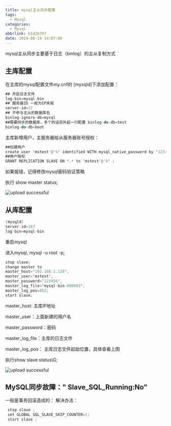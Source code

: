 ```yaml
---
title: mysql主从同步配置
tags:
  - Mysql
categories:
  - Mysql
abbrlink: b1d2b707
date: 2019-08-19 14:07:00
---
```

mysql主从同步主要基于日志（binlog）的主从复制方式


## 主库配置
在主库的mysql配置文件my.cnf的 [mysqld]下添加配置：

```java
## 开启日志文件
log-bin=mysql-bin
## 服务器ID 一般为IP末尾
server-id=27
## 不参与主从的数据库名
binlog-ignore-db=mysql
##需要同步的数据库，多个的话另外起一行配置 binlog-do-db=test
binlog-do-db=boot

```

主库新增用户，主服务器给从服务器账号授权：
```java
##创建用户
create user 'mstest'@'%' identified WITH mysql_native_password by '123456'; 
##用户授权
GRANT REPLICATION SLAVE ON *.* to 'mstest'@'%' ; 
```
如果报错，记得修改mysql密码验证策略
<!-- more -->
执行 show master status;

![upload successful](/uploads/mysql-master.png)


## 从库配置

```java
[mysqld]
server-id=187
log-bin=mysql-bin

```

重启mysql

进入mysql, mysql -u root -p;

```java
stop slave;
change master to 
master_host='192.168.1.128',
master_user='mstest',
master_password='123456',
master_log_file='mysql-bin.000003',
master_log_pos=852;
start slave;

```
master_host: 主库IP地址

master_user：上面新建的用户名

master_password：密码

master_log_file：主库的日志文件

master_log_pos： 主库日志文件起始位置，具体查看上图

执行show slave status\G;



![upload successful](/uploads/mysql-slave.png)

## MySQL同步故障：" Slave_SQL_Running:No"


一般是事务回滚造成的：
解决办法：
```java
 stop slave ;
 set GLOBAL SQL_SLAVE_SKIP_COUNTER=1;
 start slave ;
 ```
